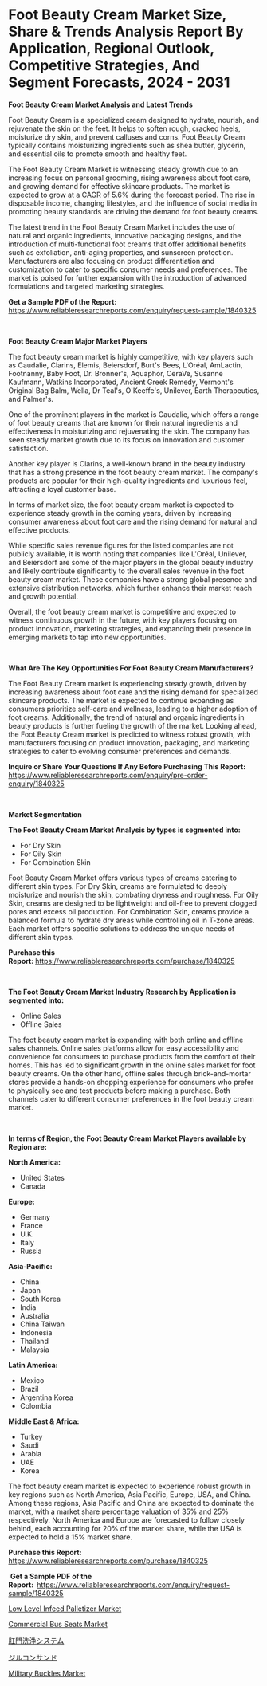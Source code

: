 <p><h1>Foot Beauty Cream Market Size, Share & Trends Analysis Report By Application, Regional Outlook, Competitive Strategies, And Segment Forecasts, 2024 - 2031</h1></p><p><strong>Foot Beauty Cream Market Analysis and Latest Trends</strong></p>
<p><p>Foot Beauty Cream is a specialized cream designed to hydrate, nourish, and rejuvenate the skin on the feet. It helps to soften rough, cracked heels, moisturize dry skin, and prevent calluses and corns. Foot Beauty Cream typically contains moisturizing ingredients such as shea butter, glycerin, and essential oils to promote smooth and healthy feet.</p><p>The Foot Beauty Cream Market is witnessing steady growth due to an increasing focus on personal grooming, rising awareness about foot care, and growing demand for effective skincare products. The market is expected to grow at a CAGR of 5.6% during the forecast period. The rise in disposable income, changing lifestyles, and the influence of social media in promoting beauty standards are driving the demand for foot beauty creams.</p><p>The latest trend in the Foot Beauty Cream Market includes the use of natural and organic ingredients, innovative packaging designs, and the introduction of multi-functional foot creams that offer additional benefits such as exfoliation, anti-aging properties, and sunscreen protection. Manufacturers are also focusing on product differentiation and customization to cater to specific consumer needs and preferences. The market is poised for further expansion with the introduction of advanced formulations and targeted marketing strategies.</p></p>
<p><strong>Get a Sample PDF of the Report:&nbsp;</strong> <a href="https://www.reliableresearchreports.com/enquiry/request-sample/1840325">https://www.reliableresearchreports.com/enquiry/request-sample/1840325</a></p>
<p>&nbsp;</p>
<p><strong>Foot Beauty Cream Major Market Players</strong></p>
<p><p>The foot beauty cream market is highly competitive, with key players such as Caudalie, Clarins, Elemis, Beiersdorf, Burt's Bees, L'Oréal, AmLactin, Footnanny, Baby Foot, Dr. Bronner's, Aquaphor, CeraVe, Susanne Kaufmann, Watkins Incorporated, Ancient Greek Remedy, Vermont's Original Bag Balm, Wella, Dr Teal's, O'Keeffe's, Unilever, Earth Therapeutics, and Palmer's. </p><p>One of the prominent players in the market is Caudalie, which offers a range of foot beauty creams that are known for their natural ingredients and effectiveness in moisturizing and rejuvenating the skin. The company has seen steady market growth due to its focus on innovation and customer satisfaction. </p><p>Another key player is Clarins, a well-known brand in the beauty industry that has a strong presence in the foot beauty cream market. The company's products are popular for their high-quality ingredients and luxurious feel, attracting a loyal customer base. </p><p>In terms of market size, the foot beauty cream market is expected to experience steady growth in the coming years, driven by increasing consumer awareness about foot care and the rising demand for natural and effective products. </p><p>While specific sales revenue figures for the listed companies are not publicly available, it is worth noting that companies like L'Oréal, Unilever, and Beiersdorf are some of the major players in the global beauty industry and likely contribute significantly to the overall sales revenue in the foot beauty cream market. These companies have a strong global presence and extensive distribution networks, which further enhance their market reach and growth potential. </p><p>Overall, the foot beauty cream market is competitive and expected to witness continuous growth in the future, with key players focusing on product innovation, marketing strategies, and expanding their presence in emerging markets to tap into new opportunities.</p></p>
<p>&nbsp;</p>
<p><strong>What Are The Key Opportunities For Foot Beauty Cream Manufacturers?</strong></p>
<p><p>The Foot Beauty Cream market is experiencing steady growth, driven by increasing awareness about foot care and the rising demand for specialized skincare products. The market is expected to continue expanding as consumers prioritize self-care and wellness, leading to a higher adoption of foot creams. Additionally, the trend of natural and organic ingredients in beauty products is further fueling the growth of the market. Looking ahead, the Foot Beauty Cream market is predicted to witness robust growth, with manufacturers focusing on product innovation, packaging, and marketing strategies to cater to evolving consumer preferences and demands.</p></p>
<p><strong>Inquire or Share Your Questions If Any Before Purchasing This Report:</strong> <a href="https://www.reliableresearchreports.com/enquiry/pre-order-enquiry/1840325">https://www.reliableresearchreports.com/enquiry/pre-order-enquiry/1840325</a></p>
<p>&nbsp;</p>
<p><strong>Market Segmentation</strong></p>
<p><strong>The Foot Beauty Cream Market Analysis by types is segmented into:</strong></p>
<p><ul><li>For Dry Skin</li><li>For Oily Skin</li><li>For Combination Skin</li></ul></p>
<p><p>Foot Beauty Cream Market offers various types of creams catering to different skin types. For Dry Skin, creams are formulated to deeply moisturize and nourish the skin, combating dryness and roughness. For Oily Skin, creams are designed to be lightweight and oil-free to prevent clogged pores and excess oil production. For Combination Skin, creams provide a balanced formula to hydrate dry areas while controlling oil in T-zone areas. Each market offers specific solutions to address the unique needs of different skin types.</p></p>
<p><strong>Purchase this Report:&nbsp;</strong><a href="https://www.reliableresearchreports.com/purchase/1840325">https://www.reliableresearchreports.com/purchase/1840325</a></p>
<p>&nbsp;</p>
<p><strong>The Foot Beauty Cream Market Industry Research by Application is segmented into:</strong></p>
<p><ul><li>Online Sales</li><li>Offline Sales</li></ul></p>
<p><p>The foot beauty cream market is expanding with both online and offline sales channels. Online sales platforms allow for easy accessibility and convenience for consumers to purchase products from the comfort of their homes. This has led to significant growth in the online sales market for foot beauty creams. On the other hand, offline sales through brick-and-mortar stores provide a hands-on shopping experience for consumers who prefer to physically see and test products before making a purchase. Both channels cater to different consumer preferences in the foot beauty cream market.</p></p>
<p>&nbsp;</p>
<p><strong>In terms of Region, the Foot Beauty Cream Market Players available by Region are:</strong></p>
<p>
    <p> <strong> North America: </strong>
        <ul>
            <li>United States</li>
            <li>Canada</li>
        </ul>
        </p> 
    <p> <strong> Europe: </strong>
        <ul>
            <li>Germany</li>
            <li>France</li>
            <li>U.K.</li>
            <li>Italy</li>
            <li>Russia</li>
        </ul>
        </p> 
    <p> <strong> Asia-Pacific: </strong>
        <ul>
            <li>China</li>
            <li>Japan</li>
            <li>South Korea</li>
            <li>India</li>
            <li>Australia</li>
            <li>China Taiwan</li>
            <li>Indonesia</li>
            <li>Thailand</li>
            <li>Malaysia</li>
        </ul>
        </p> 
    <p> <strong> Latin America: </strong>
        <ul>
            <li>Mexico</li>
            <li>Brazil</li>
            <li>Argentina Korea</li>
            <li>Colombia</li>
        </ul>
        </p> 
    <p> <strong> Middle East & Africa: </strong>
        <ul>
            <li>Turkey</li>
            <li>Saudi</li>
            <li>Arabia</li>
            <li>UAE</li>
            <li>Korea</li>
        </ul>
    </p>
    </p>
<p><p>The foot beauty cream market is expected to experience robust growth in key regions such as North America, Asia Pacific, Europe, USA, and China. Among these regions, Asia Pacific and China are expected to dominate the market, with a market share percentage valuation of 35% and 25% respectively. North America and Europe are forecasted to follow closely behind, each accounting for 20% of the market share, while the USA is expected to hold a 15% market share.</p></p>
<p><strong>Purchase this Report: </strong><a href="https://www.reliableresearchreports.com/purchase/1840325">https://www.reliableresearchreports.com/purchase/1840325</a></p>
<p>&nbsp;<strong>Get a Sample PDF of the Report:&nbsp;&nbsp;</strong><a href="https://www.reliableresearchreports.com/enquiry/request-sample/1840325">https://www.reliableresearchreports.com/enquiry/request-sample/1840325</a></p>
<p><strong></strong></p>
<p><p><a href="https://issuu.com/reportprime-2/docs/low-level-infeed-palletizer-market-size-2030.pptx">Low Level Infeed Palletizer Market</a></p><p><a href="https://github.com/ruddyyedelwadw/Market-Research-Report-List-1/blob/main/commercial-bus-seats-market.md">Commercial Bus Seats Market</a></p><p><a href="https://github.com/moulafa/Market-Research-Report-List-1/blob/main/35784596123.md">肛門洗浄システム</a></p><p><a href="https://github.com/nxboeu02965442/Market-Research-Report-List-1/blob/main/88469666122.md">ジルコンサンド</a></p><p><a href="https://github.com/jaidynmorantestelletmjzya/Market-Research-Report-List-1/blob/main/military-buckles-market.md">Military Buckles Market</a></p></p>